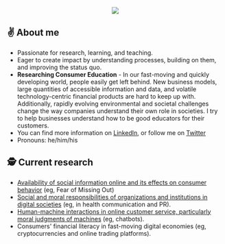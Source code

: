 
<div id="header" align="center">
  <img src="https://media-exp1.licdn.com/dms/image/C4E16AQEmUAX4ORWgIQ/profile-displaybackgroundimage-shrink_350_1400/0/1645524288044?e=2147483647&v=beta&t=pwPemMxoeWEk5SW7x2gOjqL7UWRyuPfUoxdoT_e88fo"/>
</div>

## :v: About me

- Passionate for research, learning, and teaching.
- Eager to create impact by understanding processes, building on them, and improving the status quo.
- <b>Researching Consumer Education</b> - In our fast-moving and quickly developing world, people easily get left behind. New business models, large quantities of accessible information and data, and volatile technology-centric financial products are hard to keep up with. Additionally, rapidly evolving environmental and societal challenges change the way companies understand their own role in societies. I try to help businesses understand how to be good educators for their customers.
- You can find more information on <a href="https://linkedin.com/in/dmnknmnn" target="_blank">LinkedIn</a>, or follow me on <a href="https://twitter.com/dmnknmnn" target="_blank">Twitter</a>
- Pronouns: he/him/his

## :detective: Current research

- <a href="https://msutoday.msu.edu/news/2019/dominik-neumann-fomo-is-real" target="_blank">Availability of social information online and its effects on consumer behavior</a> (eg, Fear of Missing Out)
- <a href="https://www.iwm-tuebingen.de/www/de/forschung/projekte/projekt.html?name=Moral_Social_Media" target="_blank">Social and moral responsibilities of organizations and institutions in digital societies</a> (eg, in health communication and PR).
- <a href="https://www.iwm-tuebingen.de/www/de/forschung/projekte/projekt.html?name=Automatisierte_Interaktion" target="_blank">Human-machine interactions in online customer service, particularly moral judgments of machines</a> (eg, chatbots).
- Consumers' financial literacy in fast-moving digital economies (eg, cryptocurrencies and online trading platforms).

<!--
**dmnknmnn/dmnknmnn** is a ✨ _special_ ✨ repository because its `README.md` (this file) appears on your GitHub profile.

Here are some ideas to get you started:

- 🔭 I’m currently working on ...
- 🌱 I’m currently learning ...
- 👯 I’m looking to collaborate on ...
- 🤔 I’m looking for help with ...
- 💬 Ask me about ...
- 📫 How to reach me: ...
- 😄 Pronouns: ...
- ⚡ Fun fact: ...
-->
